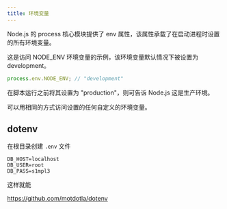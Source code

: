 ```yaml
---
title: 环境变量
---
```


Node.js 的 process 核心模块提供了 env 属性，该属性承载了在启动进程时设置的所有环境变量。

这是访问 NODE_ENV 环境变量的示例，该环境变量默认情况下被设置为 development。

```js
process.env.NODE_ENV; // "development"
```

在脚本运行之前将其设置为 "production"，则可告诉 Node.js 这是生产环境。

可以用相同的方式访问设置的任何自定义的环境变量。

## dotenv

在根目录创建 `.env` 文件

```
DB_HOST=localhost
DB_USER=root
DB_PASS=s1mpl3
```

这样就能

https://github.com/motdotla/dotenv
